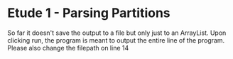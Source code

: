 # Etude 1 - Parsing Partitions
So far it doesn't save the output to a file but only just to an ArrayList<String>.
Upon clicking run, the program is meant to output the entire line of the program.
Please also change the filepath on line 14
